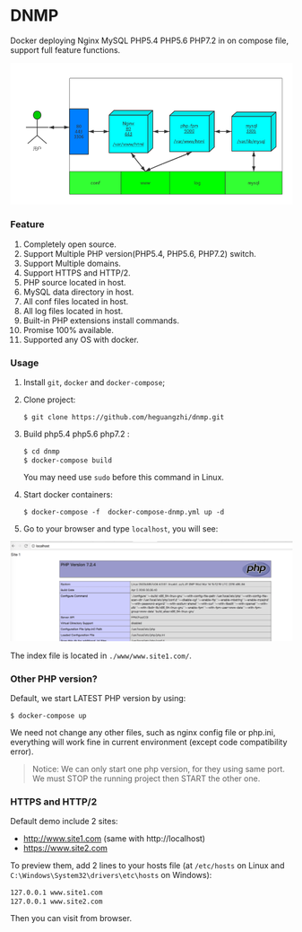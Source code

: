 # DNMP
Docker deploying Nginx MySQL PHP5.4 PHP5.6 PHP7.2  in on compose file, support full feature functions.

![Demo Image](./dnmp.png)

### Feature
1. Completely open source.
2. Support Multiple PHP version(PHP5.4, PHP5.6, PHP7.2) switch.
3. Support Multiple domains.
4. Support HTTPS and HTTP/2.
5. PHP source located in host.
6. MySQL data directory in host.
7. All conf files located in host.
8. All log files located in host.
9. Built-in PHP extensions install commands.
10. Promise 100% available.
11. Supported any OS with docker.

### Usage
1. Install `git`, `docker` and `docker-compose`;
2. Clone project:
    ```
    $ git clone https://github.com/heguangzhi/dnmp.git
    ```
4.  Build php5.4 php5.6 php7.2 :
    ```
    $ cd dnmp
    $ docker-compose build 
    ```
    You may need use `sudo` before this command in Linux.
5. Start docker containers:
   
   ```
   $ docker-compose -f  docker-compose-dnmp.yml up -d 
   ```
   
6. Go to your browser and type `localhost`, you will see:

![Demo Image](./snapshot.png)

The index file is located in `./www/www.site1.com/`.

### Other PHP version?
Default, we start LATEST PHP version by using:
```
$ docker-compose up
```

We need not change any other files, such as nginx config file or php.ini, everything will work fine in current environment (except code compatibility error).

> Notice: We can only start one php version, for they using same port. We must STOP the running project then START the other one.

### HTTPS and HTTP/2
Default demo include 2 sites:
* http://www.site1.com (same with http://localhost)
* https://www.site2.com

To preview them, add 2 lines to your hosts file (at `/etc/hosts` on Linux and `C:\Windows\System32\drivers\etc\hosts` on Windows):
```
127.0.0.1 www.site1.com
127.0.0.1 www.site2.com
```
Then you can visit from browser.
